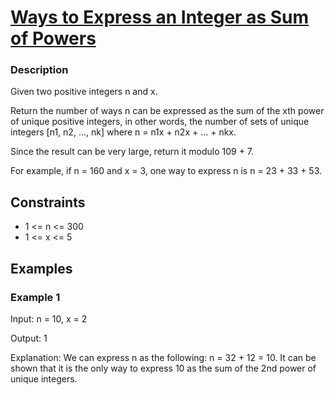 # [Ways to Express an Integer as Sum of Powers](https://leetcode.com/problems/ways-to-express-an-integer-as-sum-of-powers/)

### Description

Given two positive integers n and x.

Return the number of ways n can be expressed as the sum of the xth power of unique positive integers, in other words, the number of sets of unique integers [n1, n2, ..., nk] where n = n1x + n2x + ... + nkx.

Since the result can be very large, return it modulo 109 + 7.

For example, if n = 160 and x = 3, one way to express n is n = 23 + 33 + 53.


## Constraints

- 1 <= n <= 300
- 1 <= x <= 5
  
## Examples

### Example 1
Input: n = 10, x = 2

Output: 1

Explanation: We can express n as the following: n = 32 + 12 = 10.
It can be shown that it is the only way to express 10 as the sum of the 2nd power of unique integers.
